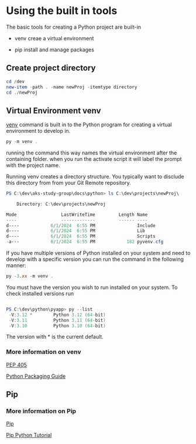 # Using the built in tools

The basic tools for creating a Python project are built-in

- venv creae a virtual environment

- pip install and manage packages

## Create project directory

```powershell
cd /dev
new-item -path . -name newProj -itemtype directory
cd ./newProj
 ```

## Virtual Environment  venv

[venv](https://docs.python.org/3/library/venv.html#module-venv) command is built in to the Python program for creating a virtual environment to develop in.

``` powershell
py -m venv .
```

running the command this way names the virtual environment after the containing folder. when you run the activate script it will label the prompt with the project name.

Running venv creates a directory structure. You typically want to disclude this directory from from your Git Remote repository.

```powershell
PS C:\dev\aks-study-group\docs\python> ls C:\dev\projects\newProj\

    Directory: C:\dev\projects\newProj

Mode                 LastWriteTime         Length Name
----                 -------------         ------ ----
d----            6/1/2024  6:55 PM                Include
d----            6/1/2024  6:55 PM                Lib
d----            6/1/2024  6:55 PM                Scripts
-a---            6/1/2024  6:55 PM            182 pyvenv.cfg
```

If you have multiple versions of Python installed on your system and need to develop with a specific version you can run the command in the following manner:

```powershell
py -3.xx -m venv .
```

You must have the version you wish to run installed on your system. To check installed versions run

```powershell

PS C:\dev\python\pyapp> py --list
 -V:3.12 *        Python 3.12 (64-bit)
 -V:3.11          Python 3.11 (64-bit)
 -V:3.10          Python 3.10 (64-bit)
```

The version with * is the current default.



### More information on venv

[PEP 405](https://peps.python.org/pep-0405/)

[Python Packaging Guide](https://packaging.python.org/guides/installing-using-pip-and-virtual-environments/#create-and-use-virtual-environments)

## Pip

### More information on Pip

[Pip](https://pip.pypa.io/en/stable/)

[Pip Python Tutorial](https://docs.python.org/3/tutorial/venv.html#managing-packages-with-pip)
